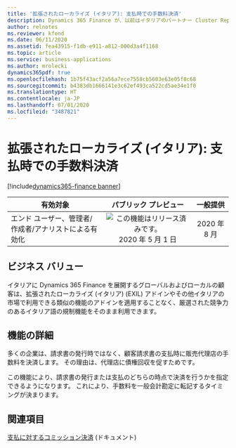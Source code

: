```yaml
---
title: '拡張されたローカライズ (イタリア): 支払時での手数料決済'
description: Dynamics 365 Finance が、以前はイタリアのパートナー Cluster Reply によって提供された、拡張されたローカライズ (イタリア) (EXIL) アドインでのみ利用可能であった、イタリア語固有の機能セットが利用できるように拡張されました。
author: relnotes
ms.reviewer: kfend
ms.date: 06/11/2020
ms.assetid: fea43915-f1db-e911-a812-000d3a4f1168
ms.topic: article
ms.service: business-applications
ms.author: mrolecki
dynamics365pdf: true
ms.openlocfilehash: 1b75f43acf2a56a7ece7558cb5603e63e05f8c68
ms.sourcegitcommit: b4383db1666141e3c62ef493ca522cd5ae34e1f0
ms.translationtype: HT
ms.contentlocale: ja-JP
ms.lasthandoff: 07/01/2020
ms.locfileid: "3487821"
---
```

# <a name="extended-italian-localization-commission-settlement-on-payments"></a>拡張されたローカライズ (イタリア): 支払時での手数料決済
[!include[dynamics365-finance banner](../includes/dynamics365-finance.md)]

| 有効対象    |  パブリック プレビュー | 一般提供 | 
| ---------- | :----------: |:----------: |
|エンド ユーザー、管理者/作成者/アナリストによる有効化|![この機能はリリース済みです。](/dynamics365-release-plan/media/green-checkmark.png "この機能はリリース済みです。") 2020 年 5 月 1 日| 2020 年 8 月|


## <a name="business-value"></a>ビジネス バリュー
<!-- bv start -->
イタリアに Dynamics 365 Finance を展開するグローバルおよびローカルの顧客は、拡張されたローカライズ (イタリア) (EXIL) アドインやその他イタリアの市場で利用できる類似の機能のアドインを適用することなく、厳選された競争力のあるイタリア語の規制機能をそのまま利用できます。
<!-- bv end -->



## <a name="feature-details"></a>機能の詳細
<!--feature detail start -->
多くの企業は、請求書の発行時ではなく、顧客請求書の支払時に販売代理店の手数料を決済します。 その理由は、代理店に債権回収を促すためです。

この機能により、請求書の発行または支払のどちらの時点で決済を行うかを指定できるようになります。 これにより、手数料を一般会計勘定に転記するタイミングが決まります。
<!--feature detail end -->










## <a name="see-also"></a>関連項目

<!--docs start-->
[支払に対するコミッション決済](https://docs.microsoft.com/dynamics365/finance/localizations/emea-ita-exil-commission-settlement) (ドキュメント)
<!--docs end-->
